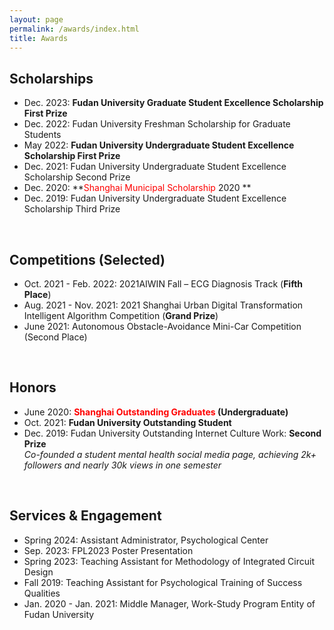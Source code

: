 ```yaml
---
layout: page
permalink: /awards/index.html
title: Awards
---
```


## Scholarships

- Dec. 2023:  **Fudan University Graduate Student Excellence Scholarship First Prize** <br>
- Dec. 2022:  Fudan University Freshman Scholarship for Graduate Students <br>
- May 2022:  **Fudan University Undergraduate Student Excellence Scholarship First Prize** <br>
- Dec. 2021:  Fudan University Undergraduate Student Excellence Scholarship Second Prize<br>
- Dec. 2020:  **<font color='red'>Shanghai Municipal Scholarship</font> 2020 ** <br>
- Dec. 2019:  Fudan University Undergraduate Student Excellence Scholarship Third Prize<br>

<br>

## Competitions (Selected)

- Oct. 2021 - Feb. 2022: 2021AIWIN Fall – ECG Diagnosis Track (**Fifth Place**)
- Aug. 2021 - Nov. 2021: 2021 Shanghai Urban Digital Transformation Intelligent Algorithm Competition (**Grand Prize**)
- June 2021: Autonomous Obstacle-Avoidance Mini-Car Competition (Second Place)

<br>

## Honors

- June 2020:  **<font color='red'>Shanghai Outstanding Graduates</font> (Undergraduate)** <br>
- Oct. 2021:  **Fudan University Outstanding Student** <br>
- Dec. 2019:  Fudan University Outstanding Internet Culture Work: **Second Prize**<br>*Co-founded a student mental health social media page, achieving 2k+ followers and nearly 30k views in one semester*

<br>

## Services & Engagement

- Spring 2024:  Assistant Administrator, Psychological Center
- Sep. 2023:  FPL2023 Poster Presentation
- Spring 2023:  Teaching Assistant for Methodology of Integrated Circuit Design
- Fall 2019:  Teaching Assistant for Psychological Training of Success Qualities
- Jan. 2020 - Jan. 2021:  Middle Manager, Work-Study Program Entity of Fudan University

<br>
